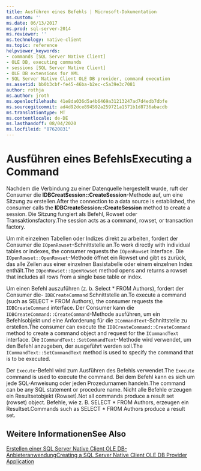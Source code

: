 ```yaml
---
title: Ausführen eines Befehls | Microsoft-Dokumentation
ms.custom: ''
ms.date: 06/13/2017
ms.prod: sql-server-2014
ms.reviewer: ''
ms.technology: native-client
ms.topic: reference
helpviewer_keywords:
- commands [SQL Server Native Client]
- OLE DB, executing commands
- sessions [SQL Server Native Client]
- OLE DB extensions for XML
- SQL Server Native Client OLE DB provider, command execution
ms.assetid: bb0b3cbf-fe45-46ba-b2ec-c5a39e3c7081
author: rothja
ms.author: jroth
ms.openlocfilehash: 41e8da036d5a4b6469a31213247ad7d4edb7dbfe
ms.sourcegitcommit: ad4d92dce894592a259721a1571b1d8736abacdb
ms.translationtype: MT
ms.contentlocale: de-DE
ms.lasthandoff: 08/04/2020
ms.locfileid: "87620831"
---
```

# <a name="executing-a-command"></a><span data-ttu-id="c5dd1-102">Ausführen eines Befehls</span><span class="sxs-lookup"><span data-stu-id="c5dd1-102">Executing a Command</span></span>
  <span data-ttu-id="c5dd1-103">Nachdem die Verbindung zu einer Datenquelle hergestellt wurde, ruft der Consumer die **IDBCreatSession::CreateSession**-Methode auf, um eine Sitzung zu erstellen.</span><span class="sxs-lookup"><span data-stu-id="c5dd1-103">After the connection to a data source is established, the consumer calls the **IDBCreateSession::CreateSession** method to create a session.</span></span> <span data-ttu-id="c5dd1-104">Die Sitzung fungiert als Befehl, Rowset oder Transaktionsfactory.</span><span class="sxs-lookup"><span data-stu-id="c5dd1-104">The session acts as a command, rowset, or transaction factory.</span></span>  
  
 <span data-ttu-id="c5dd1-105">Um mit einzelnen Tabellen oder Indizes direkt zu arbeiten, fordert der Consumer die `IOpenRowset`-Schnittstelle an.</span><span class="sxs-lookup"><span data-stu-id="c5dd1-105">To work directly with individual tables or indexes, the consumer requests the `IOpenRowset` interface.</span></span> <span data-ttu-id="c5dd1-106">Die `IOpenRowset::OpenRowset`-Methode öffnet ein Rowset und gibt es zurück, das alle Zeilen aus einer einzelnen Basistabelle oder einem einzelnen Index enthält.</span><span class="sxs-lookup"><span data-stu-id="c5dd1-106">The `IOpenRowset::OpenRowset` method opens and returns a rowset that includes all rows from a single base table or index.</span></span>  
  
 <span data-ttu-id="c5dd1-107">Um einen Befehl auszuführen (z. b. Select \* FROM Authors), fordert der Consumer die- `IDBCreateCommand` Schnittstelle an.</span><span class="sxs-lookup"><span data-stu-id="c5dd1-107">To execute a command (such as SELECT \* FROM Authors), the consumer requests the `IDBCreateCommand` interface.</span></span> <span data-ttu-id="c5dd1-108">Der Consumer kann die `IDBCreateCommand::CreateCommand`-Methode ausführen, um ein Befehlsobjekt und eine Anforderung für die `ICommandText`-Schnittstelle zu erstellen.</span><span class="sxs-lookup"><span data-stu-id="c5dd1-108">The consumer can execute the `IDBCreateCommand::CreateCommand` method to create a command object and request for the `ICommandText` interface.</span></span> <span data-ttu-id="c5dd1-109">Die `ICommandText::SetCommandText`-Methode wird verwendet, um den Befehl anzugeben, der ausgeführt werden soll.</span><span class="sxs-lookup"><span data-stu-id="c5dd1-109">The `ICommandText::SetCommandText` method is used to specify the command that is to be executed.</span></span>  
  
 <span data-ttu-id="c5dd1-110">Der `Execute`-Befehl wird zum Ausführen des Befehls verwendet.</span><span class="sxs-lookup"><span data-stu-id="c5dd1-110">The `Execute` command is used to execute the command.</span></span> <span data-ttu-id="c5dd1-111">Bei dem Befehl kann es sich um jede SQL-Anweisung oder jeden Prozedurnamen handeln.</span><span class="sxs-lookup"><span data-stu-id="c5dd1-111">The command can be any SQL statement or procedure name.</span></span> <span data-ttu-id="c5dd1-112">Nicht alle Befehle erzeugen ein Resultsetobjekt (Rowset).</span><span class="sxs-lookup"><span data-stu-id="c5dd1-112">Not all commands produce a result set (rowset) object.</span></span> <span data-ttu-id="c5dd1-113">Befehle, wie z. B. SELECT \* FROM Authors, erzeugen ein Resultset.</span><span class="sxs-lookup"><span data-stu-id="c5dd1-113">Commands such as SELECT \* FROM Authors produce a result set.</span></span>  
  
## <a name="see-also"></a><span data-ttu-id="c5dd1-114">Weitere Informationen</span><span class="sxs-lookup"><span data-stu-id="c5dd1-114">See Also</span></span>  
 [<span data-ttu-id="c5dd1-115">Erstellen einer SQL Server Native Client OLE DB-Anbieteranwendung</span><span class="sxs-lookup"><span data-stu-id="c5dd1-115">Creating a SQL Server Native Client OLE DB Provider Application</span></span>](creating-a-sql-server-native-client-ole-db-provider-application.md)  
  
  

